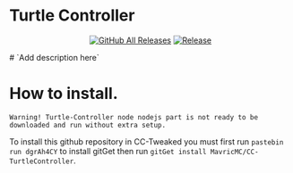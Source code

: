 # Turtle Controller
<p align="center">
  <a href="https://github.com/MavricMC/CC-TurtleController/releases/"><img src="https://img.shields.io/github/downloads/MavricMC/CC-TurtleController/total.svg" alt="GitHub All Releases"/></a>
  <a href="https://github.com/MavricMC/CC-TurtleController/releases/"><img src="https://img.shields.io/github/release/MavricMC/CC-TurtleController.svg" alt="Release"/></a>
</p>
# `Add description here`

# How to install.
`Warning! Turtle-Controller node nodejs part is not ready to be downloaded and run without extra setup.`

To install this github repository in CC-Tweaked you must first run `pastebin run dgrAh4CY` to install gitGet then run `gitGet install MavricMC/CC-TurtleController`.
